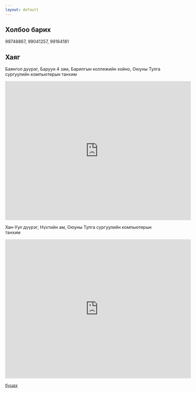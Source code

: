 ```yaml
---
layout: default
---
```


## Холбоо барих

99748867, 99041257, 99164181

## Хаяг
Баянгол дүүрэг, Баруун 4 зам, Барилгын коллежийн хойно, Оюуны Тулга сургуулийн компьютерын танхим

<iframe src="https://www.google.com/maps/embed?pb=!1m18!1m12!1m3!1d2674.048554143355!2d106.89152477685178!3d47.916097966553686!2m3!1f0!2f0!3f0!3m2!1i1024!2i768!4f13.1!3m3!1m2!1s0x5d96926f342a9431%3A0xcb0dbae89dfc6c09!2z0J7RjtGD0L3RiyDQotGD0LvQs9CwINC00YPQvdC0INGB0YPRgNCz0YPRg9C70Yw!5e0!3m2!1smn!2smn!4v1738237281370!5m2!1smn!2smn" width="600" height="450" style="border:0;" allowfullscreen="" loading="lazy" referrerpolicy="no-referrer-when-downgrade"></iframe>

Хан-Уул дүүрэг, Нүхтийн ам, Оюуны Тулга сургуулийн компьютерын танхим

<iframe src="https://www.google.com/maps/embed?pb=!1m18!1m12!1m3!1d7161.342502074605!2d106.82450566593157!3d47.867247821071736!2m3!1f0!2f0!3f0!3m2!1i1024!2i768!4f13.1!3m3!1m2!1s0x5d9695eb937352bd%3A0x989affc9fd6f433c!2sOYUNII%20TULGA%20STEAM%20SCHOOL!5e1!3m2!1sen!2smn!4v1746843128639!5m2!1sen!2smn" width="600" height="450" style="border:0;" allowfullscreen="" loading="lazy" referrerpolicy="no-referrer-when-downgrade"></iframe>

[буцах](./)
